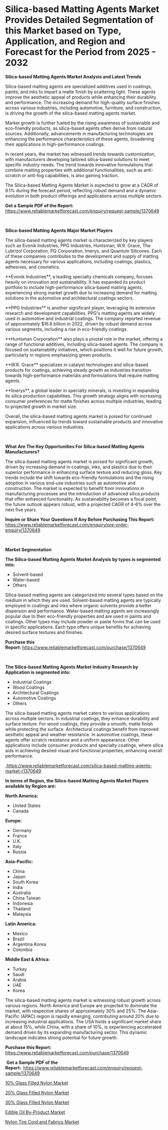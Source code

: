 <p><h1>Silica-based Matting Agents Market Provides Detailed Segmentation of this Market based on Type, Application, and Region and Forecast for the Period from 2025 - 2032</h1></p><p><strong>Silica-based Matting Agents Market Analysis and Latest Trends</strong></p>
<p><p>Silica-based matting agents are specialized additives used in coatings, paints, and inks to impart a matte finish by scattering light. These agents improve the aesthetic appeal of products while enhancing their durability and performance. The increasing demand for high-quality surface finishes across various industries, including automotive, furniture, and construction, is driving the growth of the silica-based matting agents market. </p><p>Market growth is further fueled by the rising awareness of sustainable and eco-friendly products, as silica-based agents often derive from natural sources. Additionally, advancements in manufacturing technologies are enhancing the performance characteristics of these agents, broadening their applications in high-performance coatings.</p><p>In recent years, the market has witnessed trends towards customization, with manufacturers developing tailored silica-based solutions to meet specific industry needs. The trend towards innovative formulations that combine matting properties with additional functionalities, such as anti-scratch or anti-fog capabilities, is also gaining traction. </p><p>The Silica-based Matting Agents Market is expected to grow at a CAGR of 9.1% during the forecast period, reflecting robust demand and a dynamic evolution in both product offerings and applications across multiple sectors.</p></p>
<p><strong>Get a Sample PDF of the Report:&nbsp;</strong> <a href="https://www.reliablemarketforecast.com/enquiry/request-sample/1370649?utm_campaign=1834&utm_medium=2&utm_source=Github&utm_content=ia&utm_term=22032025&utm_id=silica-based-matting-agents">https://www.reliablemarketforecast.com/enquiry/request-sample/1370649</a></p>
<p>&nbsp;</p>
<p><strong>Silica-based Matting Agents Major Market Players</strong></p>
<p><p>The silica-based matting agents market is characterized by key players such as Evonik Industries, PPG Industries, Huntsman, W.R. Grace, The Lubrizol Corporation, PQ Corporation, Imerys, and Quantum Silicones. Each of these companies contributes to the development and supply of matting agents necessary for various applications, including coatings, plastics, adhesives, and cosmetics.</p><p>**Evonik Industries**, a leading specialty chemicals company, focuses heavily on innovation and sustainability. It has expanded its product portfolio to include high-performance silica-based matting agents, experiencing strong market growth due to increasing demand for matting solutions in the automotive and architectural coatings sectors.</p><p>**PPG Industries** is another significant player, leveraging its extensive research and development capabilities. PPG's matting agents are widely used in automotive and industrial coatings. The company reported revenue of approximately $16.8 billion in 2022, driven by robust demand across various segments, including a rise in eco-friendly coatings.</p><p>**Huntsman Corporation** also plays a pivotal role in the market, offering a range of functional additives, including silica-based agents. The company is focused on sustainability initiatives, which positions it well for future growth, particularly in regions emphasizing green products.</p><p>**W.R. Grace** specializes in catalyst technologies and silica-based products for coatings, achieving steady growth as industries transition towards high-performance materials and formulations that require matting agents.</p><p>**Imerys**, a global leader in specialty minerals, is investing in expanding its silica production capabilities. This growth strategy aligns with increasing consumer preferences for matte finishes across multiple industries, leading to projected growth in market size.</p><p>Overall, the silica-based matting agents market is poised for continued expansion, influenced by trends toward sustainable products and innovative applications across various industries.</p></p>
<p>&nbsp;</p>
<p><strong>What Are The Key Opportunities For Silica-based Matting Agents Manufacturers?</strong></p>
<p><p>The silica-based matting agents market is poised for significant growth, driven by increasing demand in coatings, inks, and plastics due to their superior performance in enhancing surface texture and reducing gloss. Key trends include the shift towards eco-friendly formulations and the rising adoption in various end-use industries such as automotive and construction. The market is expected to benefit from innovations in manufacturing processes and the introduction of advanced silica products that offer enhanced functionality. As sustainability becomes a focal point, the future outlook appears robust, with a projected CAGR of 4-6% over the next five years.</p></p>
<p><strong>Inquire or Share Your Questions If Any Before Purchasing This Report:</strong> <a href="https://www.reliablemarketforecast.com/enquiry/pre-order-enquiry/1370649?utm_campaign=1834&utm_medium=2&utm_source=Github&utm_content=ia&utm_term=22032025&utm_id=silica-based-matting-agents">https://www.reliablemarketforecast.com/enquiry/pre-order-enquiry/1370649</a></p>
<p>&nbsp;</p>
<p><strong>Market Segmentation</strong></p>
<p><strong>The Silica-based Matting Agents Market Analysis by types is segmented into:</strong></p>
<p><ul><li>Solvent-based</li><li>Water-based</li><li>Others</li></ul></p>
<p><p>Silica-based matting agents are categorized into several types based on the medium in which they are used. Solvent-based matting agents are typically employed in coatings and inks where organic solvents provide a better dispersion and performance. Water-based matting agents are increasingly popular due to their eco-friendly properties and are used in paints and coatings. Other types may include powder or paste forms that can be used in specific applications. Each type offers unique benefits for achieving desired surface textures and finishes.</p></p>
<p><strong>Purchase this Report:&nbsp;</strong><a href="https://www.reliablemarketforecast.com/purchase/1370649?utm_campaign=1834&utm_medium=2&utm_source=Github&utm_content=ia&utm_term=22032025&utm_id=silica-based-matting-agents">https://www.reliablemarketforecast.com/purchase/1370649</a></p>
<p>&nbsp;</p>
<p><strong>The Silica-based Matting Agents Market Industry Research by Application is segmented into:</strong></p>
<p><ul><li>Industrial Coatings</li><li>Wood Coatings</li><li>Architectural Coatings</li><li>Automotive Coatings</li><li>Others</li></ul></p>
<p><p>The silica-based matting agents market caters to various applications across multiple sectors. In industrial coatings, they enhance durability and surface texture. For wood coatings, they provide a smooth, matte finish while protecting the surface. Architectural coatings benefit from improved aesthetic appeal and weather resistance. In automotive coatings, these agents offer scratch resistance and a uniform appearance. Other applications include consumer products and specialty coatings, where silica aids in achieving desired visual and functional properties, enhancing overall performance.</p></p>
<p><a href="https://www.reliablemarketforecast.com/silica-based-matting-agents-market-r1370649?utm_campaign=1834&utm_medium=2&utm_source=Github&utm_content=ia&utm_term=22032025&utm_id=silica-based-matting-agents">&nbsp;https://www.reliablemarketforecast.com/silica-based-matting-agents-market-r1370649</a></p>
<p><strong>In terms of Region, the Silica-based Matting Agents Market Players available by Region are:</strong></p>
<p>
    <p> <strong> North America: </strong>
        <ul>
            <li>United States</li>
            <li>Canada</li>
        </ul>
        </p> 
    <p> <strong> Europe: </strong>
        <ul>
            <li>Germany</li>
            <li>France</li>
            <li>U.K.</li>
            <li>Italy</li>
            <li>Russia</li>
        </ul>
        </p> 
    <p> <strong> Asia-Pacific: </strong>
        <ul>
            <li>China</li>
            <li>Japan</li>
            <li>South Korea</li>
            <li>India</li>
            <li>Australia</li>
            <li>China Taiwan</li>
            <li>Indonesia</li>
            <li>Thailand</li>
            <li>Malaysia</li>
        </ul>
        </p> 
    <p> <strong> Latin America: </strong>
        <ul>
            <li>Mexico</li>
            <li>Brazil</li>
            <li>Argentina Korea</li>
            <li>Colombia</li>
        </ul>
        </p> 
    <p> <strong> Middle East & Africa: </strong>
        <ul>
            <li>Turkey</li>
            <li>Saudi</li>
            <li>Arabia</li>
            <li>UAE</li>
            <li>Korea</li>
        </ul>
    </p>
    </p>
<p><p>The silica-based matting agents market is witnessing robust growth across various regions. North America and Europe are projected to dominate the market, with respective shares of approximately 30% and 25%. The Asia-Pacific (APAC) region is rapidly emerging, contributing around 20% due to increasing industrial applications. The USA holds a significant market share at about 15%, while China, with a share of 10%, is experiencing accelerated demand driven by its expanding manufacturing sector. This dynamic landscape indicates strong potential for future growth.</p></p>
<p><strong>Purchase this Report: </strong><a href="https://www.reliablemarketforecast.com/purchase/1370649?utm_campaign=1834&utm_medium=2&utm_source=Github&utm_content=ia&utm_term=22032025&utm_id=silica-based-matting-agents">https://www.reliablemarketforecast.com/purchase/1370649</a></p>
<p>&nbsp;<strong>Get a Sample PDF of the Report:&nbsp;&nbsp;</strong><a href="https://www.reliablemarketforecast.com/enquiry/request-sample/1370649?utm_campaign=1834&utm_medium=2&utm_source=Github&utm_content=ia&utm_term=22032025&utm_id=silica-based-matting-agents">https://www.reliablemarketforecast.com/enquiry/request-sample/1370649</a></p>
<p><strong></strong></p>
<p><p><a href="https://github.com/keehnkaesssi/Market-Research-Report-List-1/blob/main/10-glass-filled-nylon-market.md?utm_campaign=1834&utm_medium=2&utm_source=Github&utm_content=ia&utm_term=22032025&utm_id=silica-based-matting-agents">10% Glass Filled Nylon Market</a></p><p><a href="https://github.com/viohlbrenksf/Market-Research-Report-List-1/blob/main/20-glass-filled-nylon-market.md?utm_campaign=1834&utm_medium=2&utm_source=Github&utm_content=ia&utm_term=22032025&utm_id=silica-based-matting-agents">20% Glass Filled Nylon Market</a></p><p><a href="https://github.com/landtmman/Market-Research-Report-List-1/blob/main/30-glass-filled-nylon-market.md?utm_campaign=1834&utm_medium=2&utm_source=Github&utm_content=ia&utm_term=22032025&utm_id=silica-based-matting-agents">30% Glass Filled Nylon Market</a></p><p><a href="https://github.com/djoeamakeh/Market-Research-Report-List-1/blob/main/edible-oil-by-product-market.md?utm_campaign=1834&utm_medium=2&utm_source=Github&utm_content=ia&utm_term=22032025&utm_id=silica-based-matting-agents">Edible Oil By-Product Market</a></p><p><a href="https://github.com/tigoryemm/Market-Research-Report-List-1/blob/main/nylon-tire-cord-and-fabrics-market.md?utm_campaign=1834&utm_medium=2&utm_source=Github&utm_content=ia&utm_term=22032025&utm_id=silica-based-matting-agents">Nylon Tire Cord and Fabrics Market</a></p></p>